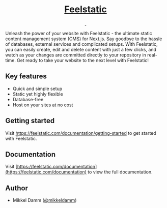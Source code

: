 <p align="center">
  <a href="https://feelstatic.com">
    <h1 align="center">Feelstatic</h1>
  </a>
</p>

<p align="center">
  <a aria-label="NPM version" href="https://www.npmjs.com/package/feelstatic">
    <img alt="" src="https://img.shields.io/npm/v/feelstatic?style=flat-square&labelColor=000000">
  </a>
  <a aria-label="License" href="https://github.com/mikkeldamm/feelstatic/blob/main/license.md">
    <img alt="" src="https://img.shields.io/npm/l/feelstatic?style=flat-square&labelColor=000000">
  </a>
</p>

Unleash the power of your website with Feelstatic - the ultimate static content management system (CMS) for Next.js. Say goodbye to the hassle of databases, external services and complicated setups. With Feelstatic, you can easily create, edit and delete content with just a few clicks, and watch as your changes are committed directly to your repository in real-time. Get ready to take your website to the next level with Feelstatic!

## Key features

- Quick and simple setup
- Static yet highly flexible
- Database-free
- Host on your sites at no cost

## Getting started

Visit <a aria-label="feelstatic getting started" href="https://feelstatic.com/documentation/getting-started">https://feelstatic.com/documentation/getting-started</a> to get started with Feelstatic.

## Documentation

Visit [https://feelstatic.com/documentation](https://feelstatic.com/documentation) to view the full documentation.

## Author

- Mikkel Damm ([@mikkeldamm](https://twitter.com/mikkeldamm))
